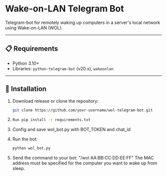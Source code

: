# Wake-on-LAN Telegram Bot  

Telegram-bot for remotely waking up computers in a server's local network using Wake-on-LAN (WOL).  

---

## 📋 Requirements  
- Python 3.10+  
- Libraries: `python-telegram-bot` (v20.x), `wakeonlan`  

---

## 🚀 Installation  
1. Download release or clone the repository:
   ```bash
   git clone https://github.com/your-username/wol-telegram-bot.git
3. 
   ```bash  
   Run pip install -r requirements.txt

4. Config and save wol_bot.py with BOT_TOKEN and chat_id

3. Run the bot:
   ```bash
   python wol_bot.py

4. Send the command to your bot:
"/wol AA:BB:CC:DD:EE:FF"
The MAC address must be specified for the computer you want to wake up from sleep.
